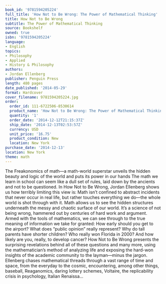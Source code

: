 ```yaml
---
book_id: '9781594205224'
full_title: 'How Not to Be Wrong: The Power of Mathematical Thinking'
title: How Not to Be Wrong
subtitle: The Power of Mathematical Thinking
source: Bookshelf
owned: true
isbn: '9781594205224'
language:
- English
topics:
- Philosophy
- Applied
- History & Philosophy
authors:
- Jordan Ellenberg
publisher: Penguin Press
length: 480 pages
date_published: '2014-05-29'
format: Hardcover
cover_filename: 9781594205224.jpg
order:
  order_id: 111-6722506-8530614
  product_name: 'How Not to Be Wrong: The Power of Mathematical Thinking'
  quantity: '1'
  order_date: '2014-12-12T21:15:37Z'
  ship_date: '2014-12-13T02:53:57Z'
  currency: USD
  unit_price: '16.75'
  product_condition: New
  location: New York
purchase_date: '2014-12-13'
location: New York
theme: math
---
```

The Freakonomics of math—a math-world superstar unveils the hidden beauty and logic of the world and puts its power in our hands
The math we learn in school can seem like a dull set of rules, laid down by the ancients and not to be questioned. In How Not to Be Wrong, Jordan Ellenberg shows us how terribly limiting this view is: Math isn’t confined to abstract incidents that never occur in real life, but rather touches everything we do—the whole world is shot through with it.
Math allows us to see the hidden structures underneath the messy and chaotic surface of our world. It’s a science of not being wrong, hammered out by centuries of hard work and argument. Armed with the tools of mathematics, we can see through to the true meaning of information we take for granted: How early should you get to the airport? What does “public opinion” really represent? Why do tall parents have shorter children? Who really won Florida in 2000? And how likely are you, really, to develop cancer?
How Not to Be Wrong presents the surprising revelations behind all of these questions and many more, using the mathematician’s method of analyzing life and exposing the hard-won insights of the academic community to the layman—minus the jargon. Ellenberg chases mathematical threads through a vast range of time and space, from the everyday to the cosmic, encountering, among other things, baseball, Reaganomics, daring lottery schemes, Voltaire, the replicability crisis in psychology, Italian Renaissa...
